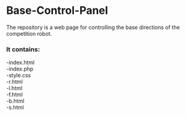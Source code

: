 # Base-Control-Panel
The repository is a web page for controlling the base directions of the competition robot.

<h3> It contains: </h3>
-index.html <br>
-index.php <br>
-style.css  <br>
-r.html  <br>
-l.html  <br>
-f.html  <br>
-b.html  <br>
-s.html  <br>
